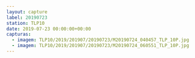 ```yaml
---
layout: capture
label: 20190723
station: TLP10
date: 2019-07-23 00:00:00+00:00
capturas:
  - imagem: TLP10/2019/201907/20190723/M20190724_040457_TLP_10P.jpg
  - imagem: TLP10/2019/201907/20190723/M20190724_060551_TLP_10P.jpg
---
```

